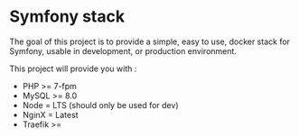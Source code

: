 # Symfony stack

The goal of this project is to provide a simple, easy to use, docker stack for Symfony, usable in development, or production
environment.

This project will provide you with :
* PHP >= 7-fpm
* MySQL >= 8.0
* Node = LTS (should only be used for dev)
* NginX = Latest
* Traefik >= 
